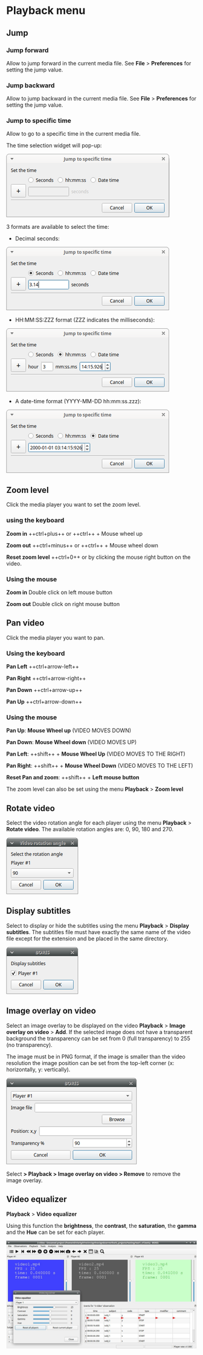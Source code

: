 # Playback menu

## Jump

### Jump forward

Allow to jump forward in the current media file. See **File** \> **Preferences** for setting the jump value.

### Jump backward

Allow to jump backward in the current media file. See **File** \> **Preferences** for setting the jump value.

### Jump to specific time

Allow to go to a specific time in the current media file.

The time selection widget will pop-up:

![The time selection widget](images/select_time1.png)

3 formats are available to select the time:

- Decimal seconds:

![The time selection widget](images/select_time_seconds.png)

- HH:MM:SS:ZZZ format (ZZZ indicates the milliseconds):

![The time selection widget](images/select_time_hours.png)


- A date-time format (YYYY-MM-DD hh\:mm\:ss.zzz):

![The time selection widget](images/select_time_epoch.png)



## Zoom level

Click the media player you want to set the zoom level.

### using the keyboard


**Zoom in**  ++ctrl+plus++ or ++ctrl++ + Mouse wheel up 

**Zoom out**  ++ctrl+minus++ or ++ctrl++ + Mouse wheel down

**Reset zoom level** ++ctrl+0++ or by clicking the mouse right button on the video.



### Using the mouse


**Zoom in**  Double click on left mouse button

**Zoom out**  Double click on right mouse button


## Pan video

Click the media player you want to pan.

### Using the keyboard

**Pan Left** ++ctrl+arrow-left++ 

**Pan Right** ++ctrl+arrow-right++ 

**Pan Down** ++ctrl+arrow-up++ 

**Pan Up** ++ctrl+arrow-down++ 


### Using the mouse

**Pan Up**: **Mouse Wheel up** (VIDEO MOVES DOWN)

**Pan Down**: **Mouse Wheel down** (VIDEO MOVES UP)

**Pan Left**: ++shift++ + **Mouse Wheel Up** (VIDEO MOVES TO THE RIGHT)

**Pan Right**: ++shift++ + **Mouse Wheel Down** (VIDEO MOVES TO THE LEFT)

**Reset Pan and zoom**: ++shift++ + **Left mouse button**


The zoom level can also be set using the menu **Playback** > **Zoom level**




## Rotate video

Select the video rotation angle for each player using the menu **Playback** > **Rotate video**.
The available rotation angles are: 0, 90, 180 and 270.

![Rotate video](images/rotate_displayed_video.png)




## Display subtitles

Select to display or hide the subtitles using the menu **Playback** > **Display subtitles**. The subtitles file must have
exactly the same name of the video file except for the extension and be
placed in the same directory.

![Display subtitles](images/display_subtitles.png)




## Image overlay on video

Select an image overlay to be displayed on the video **Playback** > **Image overlay on video** > **Add**.
If the selected image does not have a transparent background the transparency can be set
from 0 (full transparency) to 255 (no transparency).

The image must be in PNG format, if the image is smaller than the video
resolution the image position can be set from the top-left corner (x:
horizontally, y: vertically).

![Image overlay](images/select_image_overlay.png)

Select **\> Playback \> Image overlay on video \> Remove** to remove the image overlay.



## Video equalizer

**Playback** > **Video equalizer**

Using this function the **brightness**, the **contrast**, the **saturation**, the **gamma** and the **Hue** can be set for each player.

![Video equalizer](images/video_equalizer.jpg)
